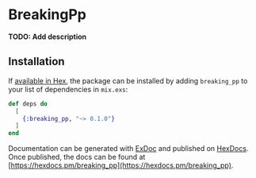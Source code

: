 # BreakingPp

**TODO: Add description**

## Installation

If [available in Hex](https://hex.pm/docs/publish), the package can be installed
by adding `breaking_pp` to your list of dependencies in `mix.exs`:

```elixir
def deps do
  [
    {:breaking_pp, "~> 0.1.0"}
  ]
end
```

Documentation can be generated with [ExDoc](https://github.com/elixir-lang/ex_doc)
and published on [HexDocs](https://hexdocs.pm). Once published, the docs can
be found at [https://hexdocs.pm/breaking_pp](https://hexdocs.pm/breaking_pp).

